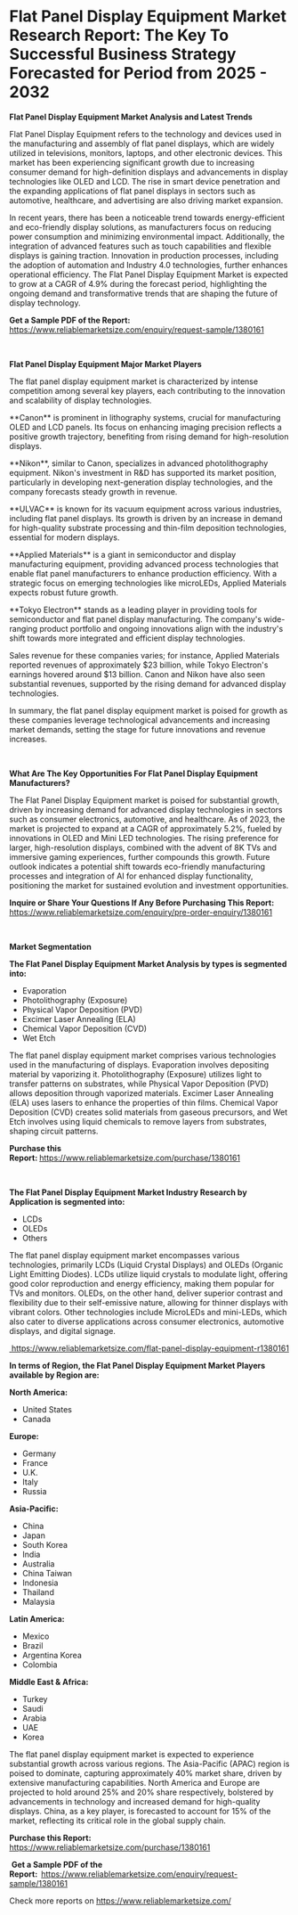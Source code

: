 <p><h1>Flat Panel Display Equipment Market Research Report: The Key To Successful Business Strategy Forecasted for Period from 2025 - 2032</h1></p><p><strong>Flat Panel Display Equipment Market Analysis and Latest Trends</strong></p>
<p><p>Flat Panel Display Equipment refers to the technology and devices used in the manufacturing and assembly of flat panel displays, which are widely utilized in televisions, monitors, laptops, and other electronic devices. This market has been experiencing significant growth due to increasing consumer demand for high-definition displays and advancements in display technologies like OLED and LCD. The rise in smart device penetration and the expanding applications of flat panel displays in sectors such as automotive, healthcare, and advertising are also driving market expansion.</p><p>In recent years, there has been a noticeable trend towards energy-efficient and eco-friendly display solutions, as manufacturers focus on reducing power consumption and minimizing environmental impact. Additionally, the integration of advanced features such as touch capabilities and flexible displays is gaining traction. Innovation in production processes, including the adoption of automation and Industry 4.0 technologies, further enhances operational efficiency. The Flat Panel Display Equipment Market is expected to grow at a CAGR of 4.9% during the forecast period, highlighting the ongoing demand and transformative trends that are shaping the future of display technology.</p></p>
<p><strong>Get a Sample PDF of the Report:&nbsp;</strong> <a href="https://www.reliablemarketsize.com/enquiry/request-sample/1380161?utm_campaign=1897&utm_medium=2&utm_source=Github&utm_content=ia&utm_term=10022025&utm_id=flat-panel-display-equipment">https://www.reliablemarketsize.com/enquiry/request-sample/1380161</a></p>
<p>&nbsp;</p>
<p><strong>Flat Panel Display Equipment Major Market Players</strong></p>
<p><p>The flat panel display equipment market is characterized by intense competition among several key players, each contributing to the innovation and scalability of display technologies.</p><p>**Canon** is prominent in lithography systems, crucial for manufacturing OLED and LCD panels. Its focus on enhancing imaging precision reflects a positive growth trajectory, benefiting from rising demand for high-resolution displays.</p><p>**Nikon**, similar to Canon, specializes in advanced photolithography equipment. Nikon's investment in R&D has supported its market position, particularly in developing next-generation display technologies, and the company forecasts steady growth in revenue.</p><p>**ULVAC** is known for its vacuum equipment across various industries, including flat panel displays. Its growth is driven by an increase in demand for high-quality substrate processing and thin-film deposition technologies, essential for modern displays.</p><p>**Applied Materials** is a giant in semiconductor and display manufacturing equipment, providing advanced process technologies that enable flat panel manufacturers to enhance production efficiency. With a strategic focus on emerging technologies like microLEDs, Applied Materials expects robust future growth.</p><p>**Tokyo Electron** stands as a leading player in providing tools for semiconductor and flat panel display manufacturing. The company's wide-ranging product portfolio and ongoing innovations align with the industry's shift towards more integrated and efficient display technologies.</p><p>Sales revenue for these companies varies; for instance, Applied Materials reported revenues of approximately $23 billion, while Tokyo Electron's earnings hovered around $13 billion. Canon and Nikon have also seen substantial revenues, supported by the rising demand for advanced display technologies.</p><p>In summary, the flat panel display equipment market is poised for growth as these companies leverage technological advancements and increasing market demands, setting the stage for future innovations and revenue increases.</p></p>
<p>&nbsp;</p>
<p><strong>What Are The Key Opportunities For Flat Panel Display Equipment Manufacturers?</strong></p>
<p><p>The Flat Panel Display Equipment market is poised for substantial growth, driven by increasing demand for advanced display technologies in sectors such as consumer electronics, automotive, and healthcare. As of 2023, the market is projected to expand at a CAGR of approximately 5.2%, fueled by innovations in OLED and Mini LED technologies. The rising preference for larger, high-resolution displays, combined with the advent of 8K TVs and immersive gaming experiences, further compounds this growth. Future outlook indicates a potential shift towards eco-friendly manufacturing processes and integration of AI for enhanced display functionality, positioning the market for sustained evolution and investment opportunities.</p></p>
<p><strong>Inquire or Share Your Questions If Any Before Purchasing This Report:</strong> <a href="https://www.reliablemarketsize.com/enquiry/pre-order-enquiry/1380161?utm_campaign=1897&utm_medium=2&utm_source=Github&utm_content=ia&utm_term=10022025&utm_id=flat-panel-display-equipment">https://www.reliablemarketsize.com/enquiry/pre-order-enquiry/1380161</a></p>
<p>&nbsp;</p>
<p><strong>Market Segmentation</strong></p>
<p><strong>The Flat Panel Display Equipment Market Analysis by types is segmented into:</strong></p>
<p><ul><li>Evaporation</li><li>Photolithography (Exposure)</li><li>Physical Vapor Deposition (PVD)</li><li>Excimer Laser Annealing (ELA)</li><li>Chemical Vapor Deposition (CVD)</li><li>Wet Etch</li></ul></p>
<p><p>The flat panel display equipment market comprises various technologies used in the manufacturing of displays. Evaporation involves depositing material by vaporizing it. Photolithography (Exposure) utilizes light to transfer patterns on substrates, while Physical Vapor Deposition (PVD) allows deposition through vaporized materials. Excimer Laser Annealing (ELA) uses lasers to enhance the properties of thin films. Chemical Vapor Deposition (CVD) creates solid materials from gaseous precursors, and Wet Etch involves using liquid chemicals to remove layers from substrates, shaping circuit patterns.</p></p>
<p><strong>Purchase this Report:&nbsp;</strong><a href="https://www.reliablemarketsize.com/purchase/1380161?utm_campaign=1897&utm_medium=2&utm_source=Github&utm_content=ia&utm_term=10022025&utm_id=flat-panel-display-equipment">https://www.reliablemarketsize.com/purchase/1380161</a></p>
<p>&nbsp;</p>
<p><strong>The Flat Panel Display Equipment Market Industry Research by Application is segmented into:</strong></p>
<p><ul><li>LCDs</li><li>OLEDs</li><li>Others</li></ul></p>
<p><p>The flat panel display equipment market encompasses various technologies, primarily LCDs (Liquid Crystal Displays) and OLEDs (Organic Light Emitting Diodes). LCDs utilize liquid crystals to modulate light, offering good color reproduction and energy efficiency, making them popular for TVs and monitors. OLEDs, on the other hand, deliver superior contrast and flexibility due to their self-emissive nature, allowing for thinner displays with vibrant colors. Other technologies include MicroLEDs and mini-LEDs, which also cater to diverse applications across consumer electronics, automotive displays, and digital signage.</p></p>
<p><a href="https://www.reliablemarketsize.com/flat-panel-display-equipment-r1380161?utm_campaign=1897&utm_medium=2&utm_source=Github&utm_content=ia&utm_term=10022025&utm_id=flat-panel-display-equipment">&nbsp;https://www.reliablemarketsize.com/flat-panel-display-equipment-r1380161</a></p>
<p><strong>In terms of Region, the Flat Panel Display Equipment Market Players available by Region are:</strong></p>
<p>
    <p> <strong> North America: </strong>
        <ul>
            <li>United States</li>
            <li>Canada</li>
        </ul>
        </p> 
    <p> <strong> Europe: </strong>
        <ul>
            <li>Germany</li>
            <li>France</li>
            <li>U.K.</li>
            <li>Italy</li>
            <li>Russia</li>
        </ul>
        </p> 
    <p> <strong> Asia-Pacific: </strong>
        <ul>
            <li>China</li>
            <li>Japan</li>
            <li>South Korea</li>
            <li>India</li>
            <li>Australia</li>
            <li>China Taiwan</li>
            <li>Indonesia</li>
            <li>Thailand</li>
            <li>Malaysia</li>
        </ul>
        </p> 
    <p> <strong> Latin America: </strong>
        <ul>
            <li>Mexico</li>
            <li>Brazil</li>
            <li>Argentina Korea</li>
            <li>Colombia</li>
        </ul>
        </p> 
    <p> <strong> Middle East & Africa: </strong>
        <ul>
            <li>Turkey</li>
            <li>Saudi</li>
            <li>Arabia</li>
            <li>UAE</li>
            <li>Korea</li>
        </ul>
    </p>
    </p>
<p><p>The flat panel display equipment market is expected to experience substantial growth across various regions. The Asia-Pacific (APAC) region is poised to dominate, capturing approximately 40% market share, driven by extensive manufacturing capabilities. North America and Europe are projected to hold around 25% and 20% share respectively, bolstered by advancements in technology and increased demand for high-quality displays. China, as a key player, is forecasted to account for 15% of the market, reflecting its critical role in the global supply chain.</p></p>
<p><strong>Purchase this Report: </strong><a href="https://www.reliablemarketsize.com/purchase/1380161?utm_campaign=1897&utm_medium=2&utm_source=Github&utm_content=ia&utm_term=10022025&utm_id=flat-panel-display-equipment">https://www.reliablemarketsize.com/purchase/1380161</a></p>
<p>&nbsp;<strong>Get a Sample PDF of the Report:&nbsp;&nbsp;</strong><a href="https://www.reliablemarketsize.com/enquiry/request-sample/1380161?utm_campaign=1897&utm_medium=2&utm_source=Github&utm_content=ia&utm_term=10022025&utm_id=flat-panel-display-equipment">https://www.reliablemarketsize.com/enquiry/request-sample/1380161</a></p>
<p><strong></strong></p>
<p>Check more reports on <a href="https://www.reliablemarketsize.com/?utm_campaign=1897&utm_medium=2&utm_source=Github&utm_content=ia&utm_term=10022025&utm_id=flat-panel-display-equipment">https://www.reliablemarketsize.com/</a></p>
